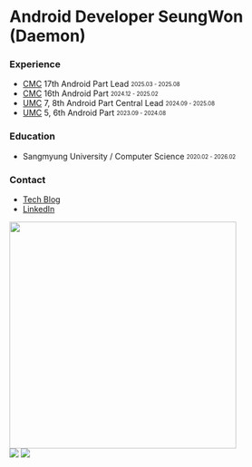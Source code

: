 <h1 align="left">Android Developer SeungWon (Daemon)</h1>

<h3>Experience</h3>
 
* [CMC](https://cmc.makeus.in/) 17th Android Part Lead <sub><sup>2025.03 - 2025.08</sup></sub>   
* [CMC](https://cmc.makeus.in/) 16th Android Part <sub><sup>2024.12 - 2025.02</sup></sub>
* [UMC](https://umc.makeus.in/) 7, 8th Android Part Central Lead <sub><sup>2024.09 - 2025.08</sup></sub>
* [UMC](https://umc.makeus.in/) 5, 6th Android Part <sub><sup>2023.09 - 2024.08</sup></sub>

<h3>Education</h3>
 
* Sangmyung University / Computer Science <sub><sup>2020.02 - 2026.02</sup></sub>

<h3>Contact</h3>

* [Tech Blog](https://velog.io/@tristanjung1006/)
* [LinkedIn](https://www.linkedin.com/in/seung-won-daemon)

<img src="https://github-readme-stats.vercel.app/api?username=tristanjung1006&theme=shadow_red&show_icons=true" style="border-radius: 0; width: 400px; height: auto;">

<div align="left">
  <img src="https://img.shields.io/badge/jjjssswww1006@gmail.com-ME-d14836?style=for-the-badge&logo=gmail&link=mailto:jjjssswww1006@gmail.com"/>
  <a href="https://www.reddit.com/user/2000years_later/?utm_source=share&utm_medium=web3x&utm_name=web3xcss&utm_term=1&utm_content=share_button">
    <img src="https://img.shields.io/badge/-Reddit-FF4500?style=for-the-badge&logo=reddit&logoColor=white"/>
  </a>
</div>
